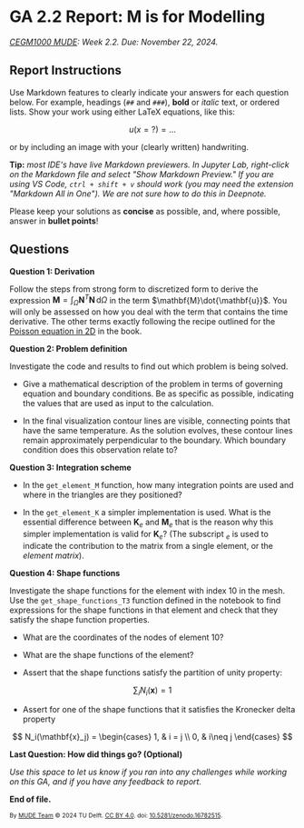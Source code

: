 # GA 2.2 Report: M is for Modelling

*[CEGM1000 MUDE](http://mude.citg.tudelft.nl/): Week 2.2. Due: November 22, 2024.*

## Report Instructions

Use Markdown features to clearly indicate your answers for each question below. For example, headings (`##` and `###`), **bold** or _italic_ text, or ordered lists. Show your work using either LaTeX equations, like this:

$$
u(x=?) = \dots
$$

or by including an image with your (clearly written) handwriting. 

**Tip:** _most IDE's have live Markdown previewers. In Jupyter Lab, right-click on the Markdown file and select "Show Markdown Preview." If you are using VS Code, `ctrl + shift + v` should work (you may need the extension "Markdown All in One"). We are not sure how to do this in Deepnote._

Please keep your solutions as **concise** as possible, and, where possible, answer in **bullet points**!

## Questions

**Question 1: Derivation**

Follow the steps from strong form to discretized form to derive the expression $\mathbf{M}=\int_\Omega\mathbf{N}^T\mathbf{N}\,\mathrm{d}\Omega$ in the term $\mathbf{M}\dot{\mathbf{u}}$. You will only be assessed on how you deal with the term that contains the time derivative. The other terms exactly following the recipe outlined for the [Poisson equation in 2D](https://mude.citg.tudelft.nl/2024/book/fem/poisson2d.html) in the book. 

**Question 2: Problem definition**

Investigate the code and results to find out which problem is being solved. 

- Give a mathematical description of the problem in terms of governing equation and boundary conditions. Be as specific as possible, indicating the values that are used as input to the calculation. 

- In the final visualization contour lines are visible, connecting points that have the same temperature. As the solution evolves, these contour lines remain approximately perpendicular to the boundary. Which boundary condition does this observation relate to?


**Question 3: Integration scheme**

- In the `get_element_M` function, how many integration points are used and where in the triangles are they positioned? 
    
- In the `get_element_K` a simpler implementation is used. What is the essential difference between $\mathbf{K}_e$ and $\mathbf{M}_e$ that is the reason why this simpler implementation is valid for $\mathbf{K}_e$? (The subscript $_e$ is used to indicate the contribution to the matrix from a single element, or the *element matrix*). 

**Question 4: Shape functions**
    
Investigate the shape functions for the element with index 10 in the mesh. Use the `get_shape_functions_T3` function defined in the notebook to find expressions for the shape functions in that element and check that they satisfy the shape function properties. 

- What are the coordinates of the nodes of element 10? 

- What are the shape functions of the element? 

- Assert that the shape functions satisfy the partition of unity property:

$$
\sum_i N_i(\mathbf{x}) = 1
$$

- Assert for one of the shape functions that it satisfies the Kronecker delta property

$$
N_i(\mathbf{x}_j) = \begin{cases}
  1, & i = j \\
  0, & i\neq j
\end{cases}
$$

**Last Question: How did things go? (Optional)**

_Use this space to let us know if you ran into any challenges while working on this GA, and if you have any feedback to report._

**End of file.**

<span style="font-size: 75%">
By <a rel="MUDE" href="http://mude.citg.tudelft.nl/">MUDE Team</a> &copy; 2024 TU Delft. <a rel="license" href="http://creativecommons.org/licenses/by/4.0/">CC BY 4.0</a>. doi: <a rel="Zenodo DOI" href="https://doi.org/10.5281/zenodo.16782515">10.5281/zenodo.16782515</a>.
